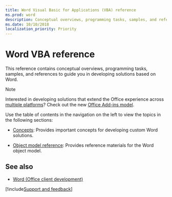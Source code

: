 ```yaml
---
title: Word Visual Basic for Applications (VBA) reference
ms.prod: word
description: Conceptual overviews, programming tasks, samples, and references to help you develop Word solutions.
ms.date: 10/10/2018
localization_priority: Priority
---
```


# Word VBA reference

This reference contains conceptual overviews, programming tasks, samples, and references to guide you in developing solutions based on Word.

> [!NOTE] 
> Interested in developing solutions that extend the Office experience across [multiple platforms](https://docs.microsoft.com/office/dev/add-ins/overview/office-add-in-availability)? Check out the new [Office Add-ins model](https://docs.microsoft.com/office/dev/add-ins/overview/office-add-ins).

Use the table of contents in the navigation on the left to view the topics in the following sections:
    
- [Concepts](../../word/Concepts/Miscellaneous/concepts-word-vba-reference.md): Provides important concepts for developing custom Word solutions.
    
- [Object model reference](word/object-model.md): Provides reference materials for the Word object model.
    
## See also

- [Word (Office client development)](https://docs.microsoft.com/office/client-developer/word/word-home)

[!include[Support and feedback](~/includes/feedback-boilerplate.md)]
